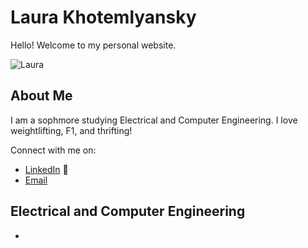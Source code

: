 # Laura Khotemlyansky 

Hello! Welcome to my personal website. 

![Laura](IMG_5744.JPG)

## About Me
I am a sophmore studying Electrical and Computer Engineering. I love weightlifting, F1, and thrifting!

Connect with me on:
- [LinkedIn](https://www.linkedin.com/in/laura-khot) 🎱
- [Email](https://www.linkedin.com/in/laura-khot)

## Electrical and Computer Engineering
- 
